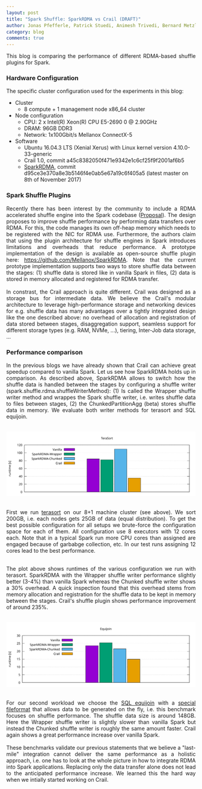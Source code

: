 ```yaml
---
layout: post
title: "Spark Shuffle: SparkRDMA vs Crail (DRAFT)"
author: Jonas Pfefferle, Patrick Stuedi, Animesh Trivedi, Bernard Metzler, Adrian Schuepbach
category: blog
comments: true
---
```


<div style="text-align: justify">
<p>
This blog is comparing the performance of different RDMA-based shuffle plugins for Spark.
</p>
</div>

### Hardware Configuration

The specific cluster configuration used for the experiments in this blog:

* Cluster
  * 8 compute + 1 management node x86_64 cluster
* Node configuration
  * CPU: 2 x Intel(R) Xeon(R) CPU E5-2690 0 @ 2.90GHz
  * DRAM: 96GB DDR3
  * Network: 1x100Gbit/s Mellanox ConnectX-5
* Software
  * Ubuntu 16.04.3 LTS (Xenial Xerus) with Linux kernel version 4.10.0-33-generic
  * Crail 1.0, commit a45c8382050f471e9342e1c6cf25f9f2001af6b5
  * <a href="https://github.com/Mellanox/SparkRDMA">SparkRDMA</a>, commit d95ce3e370a8e3b5146f4e0ab5e67a19c6f405a5 (latest master on 8th of November 2017)

### Spark Shuffle Plugins
<div style="text-align: justify">
<p>
Recently there has been interest by the community to include a RDMA accelerated
shuffle engine into the Spark codebase (<a href="https://issues.apache.org/jira/browse/SPARK-22229">Proposal</a>).
The design proposes to improve shuffle performance by performing
data transfers over RDMA. For this, the code manages its own off-heap memory
which needs to be registered with the NIC for RDMA use. Furthermore, the authors
claim that using the plugin architecture for shuffle engines in Spark
introduces limitations and overheads that reduce performance.
A prototype implementation of the design is available as open-source
shuffle plugin here:
<a href="https://github.com/Mellanox/SparkRDMA">https://github.com/Mellanox/SparkRDMA</a>.
Note that the current prototype implementation supports two ways to store shuffle
data between the stages: (1) shuffle data is stored like in vanilla Spark
in files, (2) data is stored in memory allocated and registered for RDMA transfer.
<br/><br/>
In constrast, the Crail approach is quite different. Crail was designed as a
storage bus for intermediate data. We believe the Crail's modular architecture
to leverage high-performance storage and networking devices for e.g.
shuffle data has many advantages over a tightly integrated design like
the one described above: no overhead of allocation and registration of data
stored between stages, disaggregation support, seamless support for
different storage types (e.g. RAM, NVMe, ...), tiering, Inter-Job data storage,
...
</p>
</div>

### Performance comparison
<div style="text-align: justify">
<p>
In the previous blogs we have already shown that Crail can achieve great
speedup compared to vanilla Spark. Let us see how SparkRDMA holds up in comparison.
As described above, SparkRDMA allows to switch how the shuffle data is handled
between the stages by configuring a shuffle writer
(spark.shuffle.rdma.shuffleWriterMethod): (1) Is called the Wrapper shuffle writer
method and wrappes the Spark shuffle writer, i.e. writes shuffle data to
files between stages, (2) the ChunkedPartitionAgg (beta) stores shuffle data
in memory. We evaluate both writer methods for terasort and SQL equijoin.
</p>
</div>
<br>
<div style="text-align:center"><img src ="/img/blog/rdma-shuffle/terasort.svg" width="750"/></div>
<br>
<div style="text-align: justify">
<p>
First we run <a href="https://github.com/zrlio/crail-spark-terasort">terasort</a>
on our 8+1 machine cluster (see above). We sort 200GB, i.e. each nodes gets 25GB 
of data (equal distribution). To get the best possible configuration for
all setups we brute-force the configuration space for each of them.
All configuration use 8 executors with 12 cores each. Note that
in a typical Spark run more CPU cores than assigned are engaged because of
garbabge collection, etc. In our test runs assigning 12 cores lead to the
best performance.<br/><br/>

The plot above shows runtimes of the various configuration we run with terasort.
SparkRDMA with the Wrapper shuffle writer performance slightly better (3-4%) than
vanilla Spark whereas the Chunked shuffle writer shows a 30% overhead. A quick
inspection found that this overhead stems from memory allocation and registration
for the shuffle data to be kept in memory between the stages. Crail's shuffle
plugin shows performance improvement of around 235%.
</p>
</div>
<br>
<div style="text-align:center"><img src ="/img/blog/rdma-shuffle/sql.svg" width="750"/></div>
<br>

<div style="text-align: justify">
<p>
For our second workload we choose the
<a href="https://github.com/zrlio/sql-benchmarks">SQL equijoin</a> with a
<a href="https://github.com/zrlio/spark-nullio-fileformat">special fileformat</a>
that allows data to be generated on the fly, i.e. this benchmark focuses on
shuffle performance. The shuffle data size is around 148GB. Here the
Wrapper shuffle writer is slightly slower than vanilla Spark but instead the
Chunked shuffle writer is roughly the same amount faster. Crail again shows a
great performance increase over vanilla Spark.<br/><br/>
These benchmarks validate our previous statements that we believe a
"last-mile" integration cannot deliver the same performance as a holistic
approach, i.e. one has to look at the whole picture in how to integrate
RDMA into Spark applications. Replacing only the data transfer alone does not
lead to the anticipated performance increase. We learned this the hard
way when we intially started working on Crail.
</p>
</div>

